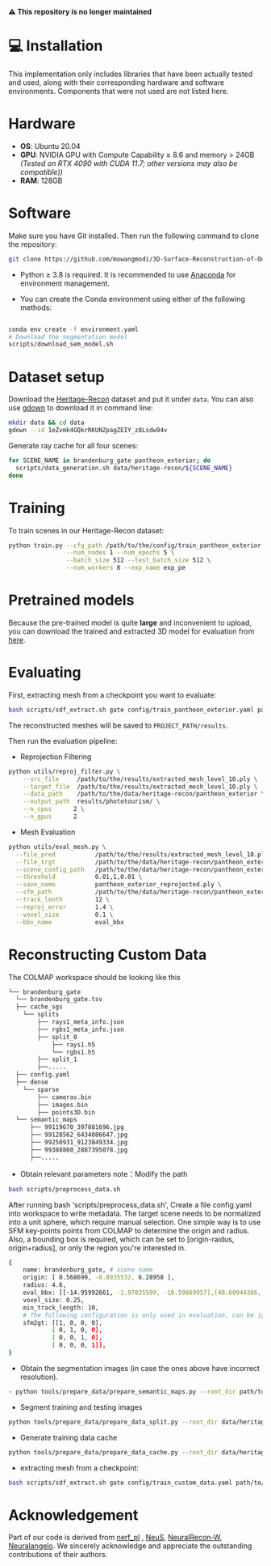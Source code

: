 **⚠️ This repository is no longer maintained**

# 💻 Installation
This implementation only includes libraries that have been actually tested and used, along with their corresponding hardware and software environments. Components that were not used are not listed here.
# Hardware
- **OS**: Ubuntu 20.04  
- **GPU**: NVIDIA GPU with Compute Capability ≥ 8.6 and memory > 24GB  *(Tested on RTX 4090 with CUDA 11.7; other versions may also be compatible))* 
- **RAM**: 128GB 
#  Software

Make sure you have Git installed. Then run the following command to clone the repository:

```bash
git clone https://github.com/mowangmodi/3D-Surface-Reconstruction-of-Outdoor-Scenes-from-Unconstrained-Images.git.git
```
-  Python ≥ 3.8 is required. It is recommended to use [Anaconda](https://www.anaconda.com/) for environment management.

- You can create the Conda environment using either of the following methods:

```bash

conda env create -f environment.yaml
# Download the segmentation model
scripts/download_sem_model.sh
```
# Dataset setup
Download the [Heritage-Recon](https://drive.google.com/drive/folders/1eZvmk4GQkrRKUNZpagZEIY_z8Lsdw94v?usp=sharing) dataset and put it under `data`. You can also use [gdown](https://github.com/wkentaro/gdown) to download it in command line:
```bash
mkdir data && cd data
gdown --id 1eZvmk4GQkrRKUNZpagZEIY_z8Lsdw94v
```
Generate ray cache for all four scenes:
```bash
for SCENE_NAME in brandenburg_gate pantheon_exterior; do
  scripts/data_generation.sh data/heritage-recon/${SCENE_NAME}
done
```
# Training
To train scenes in our Heritage-Recon dataset:
```bash
python train.py --cfg_path /path/to/the/config/train_pantheon_exterior.yaml --num_gpus 1 \
				--num_nodes 1 --num_epochs 5 \
				--batch_size 512 --test_batch_size 512 \
				--num_workers 8 --exp_name exp_pe
```
# Pretrained models
Because the pre-trained model is quite **large** and inconvenient to upload, you can download the trained and extracted 3D model for evaluation from [here](https://drive.google.com/drive/folders/1ImpyuwI327ZEWlREQm-Xm7xRW96pFiY4).

# Evaluating
First, extracting mesh from a checkpoint you want to evaluate:
```bash
bash scripts/sdf_extract.sh gate config/train_pantheon_exterior.yaml path/to/the/model.ckpt 10
```
The reconstructed meshes will be saved to `PROJECT_PATH/results`.

Then run the evaluation pipeline:
- Reprojection Filtering
```bash
python utils/reproj_filter.py \
    --src_file     /path/to/the/results/extracted_mesh_level_10.ply \
    --target_file  /path/to/the/results/extracted_mesh_level_10.ply \
    --data_path    /path/to/the/data/heritage-recon/pantheon_exterior \
    --output_path  results/phototourism/ \
    --n_cpus      2 \
    --n_gpus      2
```
- Mesh Evaluation
```bash
python utils/eval_mesh.py \
  --file_pred           /path/to/the/results/extracted_mesh_level_10.ply \
  --file_trgt           /path/to/the/data/heritage-recon/pantheon_exterior/pantheon_exterior.ply \
  --scene_config_path   /path/to/the/data/heritage-recon/pantheon_exterior/config.yaml \
  --threshold           0.01,1,0.01 \
  --save_name           pantheon_exterior_reprojected.ply \
  --sfm_path            /path/to/the/data/heritage-recon/pantheon_exterior/neuralsfm \
  --track_lenth         12 \
  --reproj_error        1.4 \
  --voxel_size          0.1 \
  --bbx_name            eval_bbx
```

# Reconstructing Custom Data 
The COLMAP workspace should be looking like this
```bash
└── brandenburg_gate
  └── brandenburg_gate.tsv
  ├── cache_sgs
    └── splits
        ├── rays1_meta_info.json
        ├── rgbs1_meta_info.json
        ├── split_0
            ├── rays1.h5
            └── rgbs1.h5
        ├── split_1
        ├──.....
  ├── config.yaml
  ├── dense
    └── sparse
        ├── cameras.bin
        ├── images.bin
        ├── points3D.bin
  └── semantic_maps
      ├── 99119670_397881696.jpg
      ├── 99128562_6434086647.jpg
      ├── 99250931_9123849334.jpg
      ├── 99388860_2887395078.jpg
      ├──.....
```

- Obtain relevant parameters
note：Modify the path
```bash
bash scripts/preprocess_data.sh 
```
After running bash 'scripts/preprocess_data.sh', Create a file config.yaml into workspace to write metadata. The target scene needs to be normalized into a unit sphere, which require manual selection. One simple way is to use SFM key-points points from COLMAP to determine the origin and radius. Also, a bounding box is required, which can be set to [origin-raidus, origin+radius], or only the region you're interested in.
```bash
{
    name: brandenburg_gate, # scene name
    origin: [ 0.568699, -0.0935532, 6.28958 ], 
    radius: 4.6,
    eval_bbx: [[-14.95992661, -1.97035599, -16.59869957],[48.60944366, 30.66258621, 12.81980324]],
    voxel_size: 0.25,
    min_track_length: 10,
    # The following configuration is only used in evaluation, can be ignored for your own scene
    sfm2gt: [[1, 0, 0, 0],
            [ 0, 1, 0, 0],
            [ 0, 0, 1, 0],
            [ 0, 0, 0, 1]],
}
```

- Obtain the segmentation images (in case the ones above have incorrect resolution).
```bash
- python tools/prepare_data/prepare_semantic_maps.py --root_dir path/to/the/data/heritage-recon/custom_data --gpu 1
```
- Segment training and testing images
```bash
python tools/prepare_data/prepare_data_split.py --root_dir data/heritage-recon/custom_data --num_test 1 --min_observation -1 --roi_threshold 0 --static_threshold 0
```

- Generate training data cache
```bash
python tools/prepare_data/prepare_data_cache.py --root_dir data/heritage-recon/custom_data --dataset_name phototourism --cache_dir cache_sgs --img_downscale 1 --semantic_map_path semantic_maps --split_to_chunks 64 
```
- extracting mesh from a checkpoint:
```bash
bash scripts/sdf_extract.sh gate config/train_custom_data.yaml path/to/the/custom_data_model.ckpt 10
```

# Acknowledgement
Part of our code is derived from [nerf_pl](https://github.com/kwea123/nerf_pl) , [NeuS](https://github.com/Totoro97/NeuS), [NeuralRecon-W](https://github.com/zju3dv/NeuralRecon-W),  [Neuralangelo](https://github.com/NVlabs/neuralangelo). We sincerely acknowledge and appreciate the outstanding contributions of their authors.

